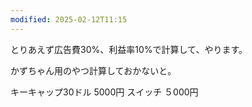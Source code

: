 ```yaml
---
modified: 2025-02-12T11:15
---
```


とりあえず広告費30%、利益率10%で計算して、やります。


かずちゃん用のやつ計算しておかないと。

キーキャップ30ドル 5000円
スイッチ ５000円

